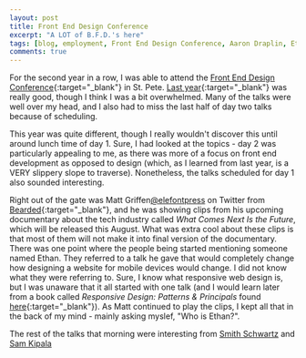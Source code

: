 ```yaml
---
layout: post
title: Front End Design Conference
excerpt: "A LOT of B.F.D.'s here"
tags: [blog, employment, Front End Design Conference, Aaron Draplin, Ethan Marcotte]
comments: true
---
```


For the second year in a row, I was able to attend the [Front End Design Conference](http://frontenddesignconference.com/){:target="_blank"} in St. Pete. [Last year](http://frontenddesignconference.com/2015/){:target="_blank"} was really good, though I think I was a bit overwhelmed. Many of the talks were well over my head, and I also had to miss the last half of day two talks because of scheduling.

This year was quite different, though I really wouldn't discover this until around lunch time of day 1. Sure, I had looked at the topics - day 2 was particularly appealing to me, as there was more of a focus on front end development as opposed to design (which, as I learned from last year, is a VERY slippery slope to traverse). Nonetheless, the talks scheduled for day 1 also sounded interesting. 

Right out of the gate was Matt Griffen[@elefontpress](https://twitter.com/elefontpress) on Twitter from [Bearded](http://www.bearded.com/){:target="_blank"}, and he was showing clips from his upcoming documentary about the tech industry called *What Comes Next Is the Future*, which will be released this August. What was extra cool about these clips is that most of them will not make it into final version of the documentary. There was one point where the people being started mentioning someone named Ethan. They referred to a talk he gave that would completely change how designing a website for mobile devices would change. I did not know what they were referring to. Sure, I know what responsive web design is, but I was unaware that it all started with one talk (and I would learn later from a book called *Responsive Design: Patterns & Principals* found [here](https://abookapart.com/products/responsive-design-patterns-principles){:target="_blank"}). As Matt continued to play the clips, I kept all that in the back of my mind - mainly asking myslef, "Who is Ethan?". 

The rest of the talks that morning were interesting from [Smith Schwartz]() and [Sam Kipala]()